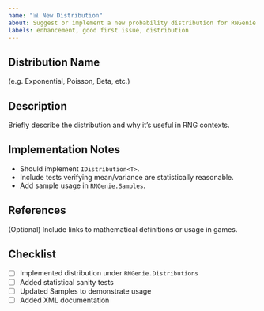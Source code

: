 ```yaml
---
name: "📊 New Distribution"
about: Suggest or implement a new probability distribution for RNGenie
labels: enhancement, good first issue, distribution
---
```


## Distribution Name
(e.g. Exponential, Poisson, Beta, etc.)

## Description
Briefly describe the distribution and why it’s useful in RNG contexts.

## Implementation Notes
- Should implement `IDistribution<T>`.
- Include tests verifying mean/variance are statistically reasonable.
- Add sample usage in `RNGenie.Samples`.

## References
(Optional) Include links to mathematical definitions or usage in games.

## Checklist
- [ ] Implemented distribution under `RNGenie.Distributions`
- [ ] Added statistical sanity tests
- [ ] Updated Samples to demonstrate usage
- [ ] Added XML documentation
